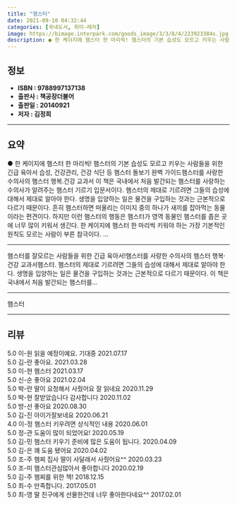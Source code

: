 ```yaml
---
title: "햄스터"
date: 2021-09-10 04:32:44
categories: [국내도서, 취미-레저]
image: https://bimage.interpark.com/goods_image/3/3/8/4/223923384s.jpg
description: ● 한 케이지에 햄스터 한 마리씩! 햄스터의 기본 습성도 모르고 키우는 사람들을 위한 긴급 육아서 습성, 건강관리, 건강 식단 등 햄스터 돌보기 완벽 가이드햄스터를 사랑한 수의사의 햄스터 행복.건강 교과서 이 책은 국내에서 처음 발간되는 햄스터를 사랑하는 수의사가 알려주는 햄스터 기르
---
```


## **정보**

- **ISBN : 9788997137138**
- **출판사 : 책공장더불어**
- **출판일 : 20140921**
- **저자 : 김정희**

------



## **요약**

●  한 케이지에 햄스터 한 마리씩! 햄스터의 기본 습성도 모르고 키우는 사람들을 위한 긴급 육아서 습성, 건강관리, 건강 식단 등 햄스터 돌보기 완벽 가이드햄스터를 사랑한 수의사의 햄스터 행복.건강 교과서 이 책은 국내에서 처음 발간되는 햄스터를 사랑하는 수의사가 알려주는 햄스터 기르기 입문서이다. 햄스터의 제대로 기르려면 그들의 습성에 대해서 제대로 알아야 한다. 생명을 입양하는 일은 물건을 구입하는 것과는 근본적으로 다르기 때문이다. 흔히 햄스터하면 떠올리는 이미지 중의 하나가 새끼를 잡아먹는 동물이라는 편견이다. 하지만 이런 햄스터의 행동은 햄스터가 영역 동물인 햄스터를 좁은 곳에 너무 많이 키워서 생긴다. 한 케이지에 햄스터 한 마리씩 키워야 하는 가장 기본적인 원칙도 모르는 사람이 부른 참극이다. ...

------

햄스터를 잘모르는 사람들을 위한 긴급 육아서!햄스터를 사랑한 수의사의 햄스터 행복·건강 교과서햄스터. 햄스터의 제대로 기르려면 그들의 습성에 대해서 제대로 알아야 한다. 생명을 입양하는 일은 물건을 구입하는 것과는 근본적으로 다르기 때문이다. 이 책은 국내에서 처음 발간되는 햄스터를... 

------


햄스터 

------


## **리뷰** 

5.0 이-원 읽을 예정이예요. 기대중 2021.07.17 <br/>5.0 김-란 좋아요. 2021.03.28 <br/>5.0 이-현 햄스터 2021.03.17 <br/>5.0 신-순 좋아요 2021.02.04 <br/>5.0 박-란 딸이 요청해서 사줬어요 잘 읽네요 2020.11.29 <br/>5.0 박-현 잘받았습니다 감사합니다 2020.11.02 <br/>5.0 방-선 좋아요 2020.08.30 <br/>5.0 김-진 아이가잘보네요 2020.06.21 <br/>4.0 이-정 햄스터 키우려면 상식적인 내용 2020.06.01 <br/>5.0 정-관 도움이 많이 되었어요! 2020.05.19 <br/>5.0 김-민 햄스터 키우기 준비에 많은 도움이 됩니다. 2020.04.09 <br/>5.0 김-은 꽤 도움 됐어요 2020.04.02 <br/>5.0 조-주 햄찌 집사 딸이 사달래서 사줬어요^^  2020.03.23 <br/>5.0 조-미 햄스터관심많아서 좋아합니다 2020.02.19 <br/>5.0 김-주 햄찌를 위한 책! 2018.12.15 <br/>5.0 최-수 만족합니다. 2017.05.01 <br/>5.0 최-영 딸 친구에게 선물한건데 너무 좋아한다네요^^ 2017.02.01 <br/>